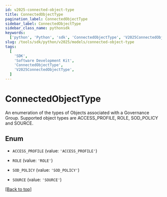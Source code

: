 ```yaml
---
id: v2025-connected-object-type
title: ConnectedObjectType
pagination_label: ConnectedObjectType
sidebar_label: ConnectedObjectType
sidebar_class_name: pythonsdk
keywords:
  ['python', 'Python', 'sdk', 'ConnectedObjectType', 'V2025ConnectedObjectType']
slug: /tools/sdk/python/v2025/models/connected-object-type
tags:
  [
    'SDK',
    'Software Development Kit',
    'ConnectedObjectType',
    'V2025ConnectedObjectType',
  ]
---
```


# ConnectedObjectType

An enumeration of the types of Objects associated with a Governance Group. Supported object types are ACCESS_PROFILE, ROLE, SOD_POLICY and SOURCE.

## Enum

- `ACCESS_PROFILE` (value: `'ACCESS_PROFILE'`)

- `ROLE` (value: `'ROLE'`)

- `SOD_POLICY` (value: `'SOD_POLICY'`)

- `SOURCE` (value: `'SOURCE'`)

[[Back to top]](#)
